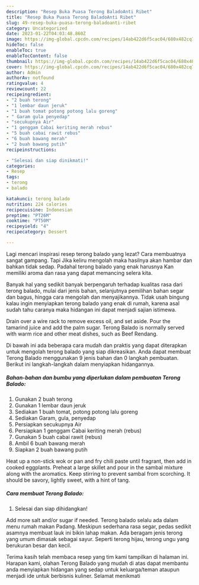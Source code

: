 ```yaml
---
description: "Resep Buka Puasa Terong BaladoAnti Ribet"
title: "Resep Buka Puasa Terong BaladoAnti Ribet"
slug: 49-resep-buka-puasa-terong-baladoanti-ribet
category: Uncategorized
date: 2023-01-22T04:03:48.860Z
image: https://img-global.cpcdn.com/recipes/14ab422d6f5cac04/680x482cq70/terong-balado-foto-resep-utama.jpg
hideToc: false
enableToc: true
enableTocContent: false
thumbnail: https://img-global.cpcdn.com/recipes/14ab422d6f5cac04/680x482cq70/terong-balado-foto-resep-utama.jpg
cover: https://img-global.cpcdn.com/recipes/14ab422d6f5cac04/680x482cq70/terong-balado-foto-resep-utama.jpg
author: Admin
authorAv: notfound
ratingvalue: 4
reviewcount: 22
recipeingredient:
- "2 buah terong"
- "1 lembar daun jeruk"
- "1 buah tomat potong potong lalu goreng"
- " Garam gula penyedap"
- "secukupnya Air"
- "1 genggam Cabai keriting merah rebus"
- "5 buah cabai rawit rebus"
- "6 buah bawang merah"
- "2 buah bawang putih"
recipeinstructions:

- "Selesai dan siap dinikmati!"
categories:
- Resep
tags:
- terong
- balado

katakunci: terong balado 
nutrition: 224 calories
recipecuisine: Indonesian
preptime: "PT26M"
cooktime: "PT50M"
recipeyield: "4"
recipecategory: Dessert

---
```



Lagi mencari inspirasi resep terong balado yang lezat? Cara membuatnya sangat gampang. Tapi Jika keliru mengolah maka hasilnya akan hambar dan bahkan tidak sedap. Padahal terong balado yang enak harusnya Kan memiliki aroma dan rasa yang dapat memancing selera kita.


Banyak hal yang sedikit banyak berpengaruh terhadap kualitas rasa dari terong balado, mulai dari jenis bahan, selanjutnya pemilihan bahan segar dan bagus, hingga cara mengolah dan menyajikannya. Tidak usah bingung kalau ingin menyiapkan terong balado yang enak di rumah, karena asal sudah tahu caranya maka hidangan ini dapat menjadi sajian istimewa.

Drain over a wire rack to remove excess oil, and set aside. Pour the tamarind juice and add the palm sugar. Terong Balado is normally served with warm rice and other meat dishes, such as Beef Rendang.


Di bawah ini ada beberapa cara mudah dan praktis yang dapat diterapkan untuk mengolah terong balado yang siap dikreasikan. Anda dapat membuat Terong Balado menggunakan 9 jenis bahan dan 0 langkah pembuatan. Berikut ini langkah-langkah dalam menyiapkan hidangannya.

<!--inarticleads1-->

##### Bahan-bahan dan bumbu yang diperlukan dalam pembuatan Terong Balado:

1. Gunakan 2 buah terong
1. Gunakan 1 lembar daun jeruk
1. Sediakan 1 buah tomat, potong potong lalu goreng
1. Sediakan  Garam, gula, penyedap
1. Persiapkan secukupnya Air
1. Persiapkan 1 genggam Cabai keriting merah (rebus)
1. Gunakan 5 buah cabai rawit (rebus)
1. Ambil 6 buah bawang merah
1. Siapkan 2 buah bawang putih


Heat up a non-stick wok or pan and fry chili paste until fragrant, then add in cooked eggplants. Preheat a large skillet and pour in the sambal mixture along with the aromatics. Keep stirring to prevent sambal from scorching. It should be savory, lightly sweet, with a hint of tang. 

<!--inarticleads2-->

##### Cara membuat Terong Balado:


1. Selesai dan siap dihidangkan!

Add more salt and/or sugar if needed. Terong balado selalu ada dalam menu rumah makan Padang. Meskipun sederhana rasa segar, pedas sedikit asamnya membuat lauk ini bikin lahap makan. Ada beragam jenis terong yang umum dimasak sebagai sayur. Seperti terong hijau, terong ungu yang berukuran besar dan kecil. 

Terima kasih telah membaca resep yang tim kami tampilkan di halaman ini. Harapan kami, olahan Terong Balado yang mudah di atas dapat membantu anda menyiapkan hidangan yang sedap untuk keluarga/teman ataupun menjadi ide untuk berbisnis kuliner. Selamat menikmati
